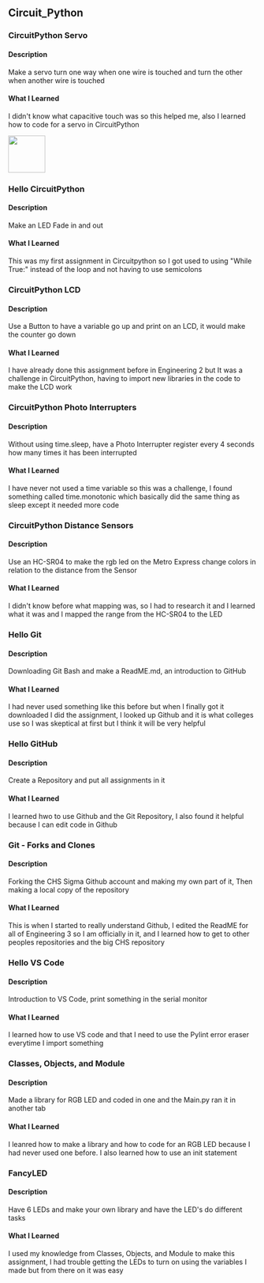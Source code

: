 ## Circuit_Python

### CircuitPython Servo
#### Description
Make a servo turn one way when one wire is touched and turn the other when another wire is touched
#### What I Learned
I didn't know what capacitive touch was so this helped me, also I learned how to code for a servo in CircuitPython

<img src="Servo_bb.png" width="75">

### Hello CircuitPython
#### Description
Make an LED Fade in and out
#### What I Learned
This was my first assignment in Circuitpython so I got used to using "While True:" instead of the loop and not having to use semicolons
### CircuitPython LCD
#### Description
Use a Button to have a variable go up and print on an LCD, it would make the counter go down
#### What I Learned
I have already done this assignment before in Engineering 2 but It was a challenge in CircuitPython, having to import new libraries in the code to make the LCD work
### CircuitPython Photo Interrupters
#### Description
Without using time.sleep, have a Photo Interrupter register every 4 seconds how many times it has been interrupted
#### What I Learned
I have never not used a time variable so this was a challenge, I found something called time.monotonic which basically did the same thing as sleep except it needed more code
### CircuitPython Distance Sensors
#### Description
Use an HC-SR04 to make the rgb led on the Metro Express change colors in relation to the distance from the Sensor
#### What I Learned
I didn't know before what mapping was, so I had to research it and I learned what it was and I mapped the range from the HC-SR04 to the LED
### Hello Git
#### Description
Downloading Git Bash and make a ReadME.md, an introduction to GitHub
#### What I Learned
I had never used something like this before but when I finally got it downloaded I did the assignment, I looked up Github and it is what colleges use so I was skeptical at first but I think it will be very helpful
### Hello GitHub
#### Description
Create a Repository and put all assignments in it
#### What I Learned
I learned hwo to use Github and the Git Repository, I also found it helpful because I can edit code in Github
### Git - Forks and Clones
#### Description
Forking the CHS Sigma Github account and making my own part of it, Then making a local copy of the repository
#### What I Learned
This is when I started to really understand Github, I edited the ReadME for all of Engineering 3 so I am officially in it, and I learned how to get to other peoples repositories and the big CHS repository
### Hello VS Code
#### Description
Introduction to VS Code, print something in the serial monitor
#### What I Learned
I learned how to use VS code and that I need to use the Pylint error eraser everytime I import something
### Classes, Objects, and Module
#### Description
Made a library for RGB LED and coded in one and the Main.py ran it in another tab
#### What I Learned
I leanred how to make a library and how to code for an RGB LED because I had never used one before. I also learned how to use an init statement
### FancyLED
#### Description
Have 6 LEDs and make your own library and have the LED's do different tasks 
#### What I Learned
I used my knowledge from Classes, Objects, and Module to make this assignment, I had trouble getting the LEDs to turn on using the variables I made but from there on it was easy
